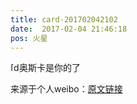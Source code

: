 ```yaml
---
title: card-201702042102
date:  2017-02-04 21:46:18
pos: 火星
---
```

<span class="url-icon"><img alt=[doge] src="https://h5.sinaimg.cn/m/emoticon/icon/others/d_doge-be7f768d78.png" style="width:1em; height:1em;" /></span>奥斯卡是你的了

来源于个人weibo：[原文链接](https://m.weibo.cn/status/Eu1gPdhMn?mblogid=Eu1gPdhMn)